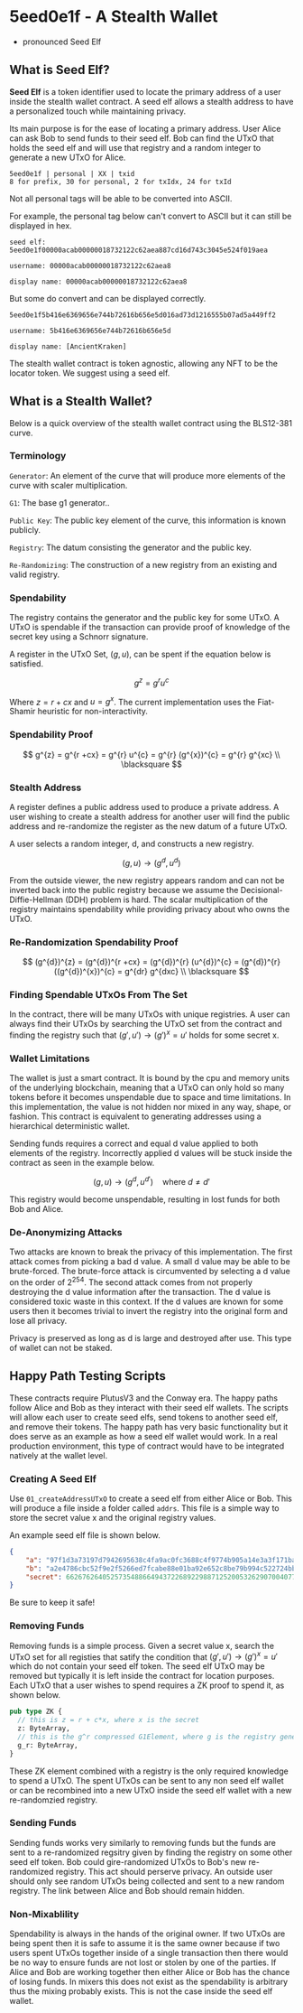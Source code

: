 # 5eed0e1f - A Stealth Wallet

- pronounced Seed Elf

## What is Seed Elf?

**Seed Elf** is a token identifier used to locate the primary address of a user inside the stealth wallet contract. A seed elf allows a stealth address to have a personalized touch while maintaining privacy.

Its main purpose is for the ease of locating a primary address. User Alice can ask Bob to send funds to their seed elf. Bob can find the UTxO that holds the seed elf and will use that registry and a random integer to generate a new UTxO for Alice.

```
5eed0e1f | personal | XX | txid
8 for prefix, 30 for personal, 2 for txIdx, 24 for txId
```

Not all personal tags will be able to be converted into ASCII.

For example, the personal tag below can't convert to ASCII but it can still be displayed in hex.

```
seed elf: 5eed0e1f00000acab00000018732122c62aea887cd16d743c3045e524f019aea

username: 00000acab00000018732122c62aea8

display name: 00000acab00000018732122c62aea8
```

But some do convert and can be displayed correctly.

```
5eed0e1f5b416e6369656e744b72616b656e5d016ad73d1216555b07ad5a449ff2

username: 5b416e6369656e744b72616b656e5d

display name: [AncientKraken]
```

The stealth wallet contract is token agnostic, allowing any NFT to be the locator token. We suggest using a seed elf.

## What is a Stealth Wallet?

Below is a quick overview of the stealth wallet contract using the BLS12-381 curve.


### Terminology

`Generator`: An element of the curve that will produce more elements of the curve with scaler multiplication.

`G1`: The base g1 generator..

`Public Key`: The public key element of the curve, this information is known publicly.

`Registry`: The datum consisting the generator and the public key.

`Re-Randomizing`: The construction of a new registry from an existing and valid registry.

### Spendability

The registry contains the generator and the public key for some UTxO. A UTxO is spendable if the transaction can provide proof of knowledge of the secret key using a Schnorr signature.

A register in the UTxO Set, $(g, u)$, can be spent if the equation below is satisfied.

$$
g^{z} = g^r u^c
$$

Where $z = r + cx$ and $u = g^{x}$. The current implementation uses the Fiat-Shamir heuristic for non-interactivity.

### Spendability Proof

$$
g^{z} = g^{r +cx} = g^{r} u^{c} = g^{r} (g^{x})^{c} = g^{r} g^{xc} \\ \blacksquare
$$ 

### Stealth Address

A register defines a public address used to produce a private address. A user wishing to create a stealth address for another user will find the public address and re-randomize the register as the new datum of a future UTxO.

A user selects a random integer, d, and constructs a new registry.

$$
(g, u) \rightarrow (g^{d}, u^{d})
$$

From the outside viewer, the new registry appears random and can not be inverted back into the public registry because we assume the Decisional-Diffie-Hellman (DDH) problem is hard. The scalar multiplication of the registry maintains spendability while providing privacy about who owns the UTxO.

### Re-Randomization Spendability Proof

$$
(g^{d})^{z} = (g^{d})^{r +cx} = (g^{d})^{r} (u^{d})^{c} = (g^{d})^{r} ((g^{d})^{x})^{c} = g^{dr} g^{dxc} \\ \blacksquare
$$

### Finding Spendable UTxOs From The Set

In the contract, there will be many UTxOs with unique registries. A user can always find their UTxOs by searching the UTxO set from the contract and finding the registry such that $(g', u') \rightarrow (g')^{x} = u'$ holds for some secret x.

### Wallet Limitations

The wallet is just a smart contract. It is bound by the cpu and memory units of the underlying blockchain, meaning that a UTxO can only hold so many tokens before it becomes unspendable due to space and time limitations. In this implementation, the value is not hidden nor mixed in any way, shape, or fashion. This contract is equivalent to generating addresses using a hierarchical deterministic wallet.

Sending funds requires a correct and equal d value applied to both elements of the registry. Incorrectly applied d values will be stuck inside the contract as seen in the example below.

$$
(g, u) \rightarrow (g^{d}, u^{d'}) \quad \text{where } d \neq d'
$$

This registry would become unspendable, resulting in lost funds for both Bob and Alice.

### De-Anonymizing Attacks

Two attacks are known to break the privacy of this implementation. The first attack comes from picking a bad d value. A small d value may be able to be brute-forced. The brute-force attack is circumvented by selecting a d value on the order of $2^{254}$. The second attack comes from not properly destroying the d value information after the transaction. The d value is considered toxic waste in this context. If the d values are known for some users then it becomes trivial to invert the registry into the original form and lose all privacy.

Privacy is preserved as long as d is large and destroyed after use. This type of wallet can not be staked.

## Happy Path Testing Scripts

These contracts require PlutusV3 and the Conway era. The happy paths follow Alice and Bob as they interact with their seed elf wallets. The scripts will allow each user to create seed elfs, send tokens to another seed elf, and remove their tokens. The happy path has very basic functionality but it does serve as an example as how a seed elf wallet would work. In a real production environment, this type of contract would have to be integrated natively at the wallet level.

### Creating A Seed Elf

Use `01_createAddressUTxO` to create a seed elf from either Alice or Bob. This will produce a file inside a folder called `addrs`. This file is a simple way to store the secret value x and the original registry values.

An example seed elf file is shown below.
```json
{
    "a": "97f1d3a73197d7942695638c4fa9ac0fc3688c4f9774b905a14e3a3f171bac586c55e83ff97a1aeffb3af00adb22c6bb",
    "b": "a2e4786cbc52f9e2f5266ed7fcabe88e01ba92e652c8be79b994c522724bba015ccdd038f42aa03f907a0f6ffe16fc4c",
    "secret": 6626762640525735488664943722689229887125200532629070040776184331198666927087
}
```

Be sure to keep it safe!

### Removing Funds

Removing funds is a simple process. Given a secret value x, search the UTxO set for all registies that satify the condition that $(g', u') \rightarrow (g')^{x} = u'$ which do not contain your seed elf token. The seed elf UTxO may be removed but typically it is left inside the contract for location purposes. Each UTxO that a user wishes to spend requires a ZK proof to spend it, as shown below.


```rust
pub type ZK {
  // this is z = r + c*x, where x is the secret
  z: ByteArray,
  // this is the g^r compressed G1Element, where g is the registry generator
  g_r: ByteArray,
}
```

These ZK element combined with a registry is the only required knowledge to spend a UTxO. The spent UTxOs can be sent to any non seed elf wallet or can be recombined into a new UTxO inside the seed elf wallet with a new re-randomzied registry.

### Sending Funds

Sending funds works very similarly to removing funds but the funds are sent to a re-randomized regsitry given by finding the registry on some other seed elf token. Bob could gire-randomized UTxOs to Bob's new re-randomized registry. This act should perserve privacy. An outside user should only see random UTxOs being collected and sent to a new random registry. The link between Alice and Bob should remain hidden.


### Non-Mixablility

Spendability is always in the hands of the original owner. If two UTxOs are being spent then it is safe to assume it is the same owner because if two users spent UTxOs together inside of a single transaction then there would be no way to ensure funds are not lost or stolen by one of the parties. If Alice and Bob are working together then either Alice or Bob has the chance of losing funds. In mixers this does not exist as the spendability is arbitrary thus the mixing probably exists. This is not the case inside the seed elf wallet.